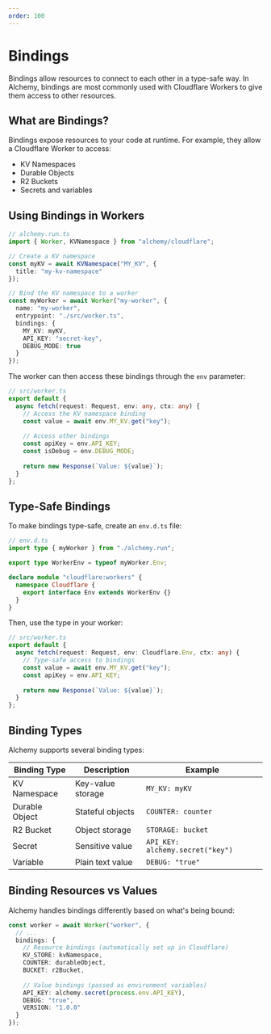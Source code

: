 ```yaml
---
order: 100
---
```


# Bindings

Bindings allow resources to connect to each other in a type-safe way. In Alchemy, bindings are most commonly used with Cloudflare Workers to give them access to other resources.

## What are Bindings?

Bindings expose resources to your code at runtime. For example, they allow a Cloudflare Worker to access:

- KV Namespaces
- Durable Objects
- R2 Buckets
- Secrets and variables

## Using Bindings in Workers

```typescript
// alchemy.run.ts
import { Worker, KVNamespace } from "alchemy/cloudflare";

// Create a KV namespace
const myKV = await KVNamespace("MY_KV", {
  title: "my-kv-namespace"
});

// Bind the KV namespace to a worker
const myWorker = await Worker("my-worker", {
  name: "my-worker",
  entrypoint: "./src/worker.ts",
  bindings: {
    MY_KV: myKV,
    API_KEY: "secret-key",
    DEBUG_MODE: true
  }
});
```

The worker can then access these bindings through the `env` parameter:

```typescript
// src/worker.ts
export default {
  async fetch(request: Request, env: any, ctx: any) {
    // Access the KV namespace binding
    const value = await env.MY_KV.get("key");
    
    // Access other bindings
    const apiKey = env.API_KEY;
    const isDebug = env.DEBUG_MODE;
    
    return new Response(`Value: ${value}`);
  }
};
```

## Type-Safe Bindings

To make bindings type-safe, create an `env.d.ts` file:

```typescript
// env.d.ts
import type { myWorker } from "./alchemy.run";

export type WorkerEnv = typeof myWorker.Env;

declare module "cloudflare:workers" {
  namespace Cloudflare {
    export interface Env extends WorkerEnv {}
  }
}
```

Then, use the type in your worker:

```typescript
// src/worker.ts
export default {
  async fetch(request: Request, env: Cloudflare.Env, ctx: any) {
    // Type-safe access to bindings
    const value = await env.MY_KV.get("key");
    const apiKey = env.API_KEY;
    
    return new Response(`Value: ${value}`);
  }
};
```

## Binding Types

Alchemy supports several binding types:

| Binding Type | Description | Example |
|--------------|-------------|---------|
| KV Namespace | Key-value storage | `MY_KV: myKV` |
| Durable Object | Stateful objects | `COUNTER: counter` |
| R2 Bucket | Object storage | `STORAGE: bucket` |
| Secret | Sensitive value | `API_KEY: alchemy.secret("key")` |
| Variable | Plain text value | `DEBUG: "true"` |

## Binding Resources vs Values

Alchemy handles bindings differently based on what's being bound:

```typescript
const worker = await Worker("worker", {
  // ...
  bindings: {
    // Resource bindings (automatically set up in Cloudflare)
    KV_STORE: kvNamespace,
    COUNTER: durableObject,
    BUCKET: r2Bucket,
    
    // Value bindings (passed as environment variables)
    API_KEY: alchemy.secret(process.env.API_KEY),
    DEBUG: "true",
    VERSION: "1.0.0"
  }
});
```
